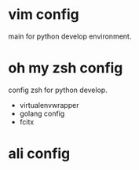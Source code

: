 # vim config

main for python develop environment.

# oh my zsh config

config zsh for python develop.

+ virtualenvwrapper
+ golang config
+ fcitx

# ali config

